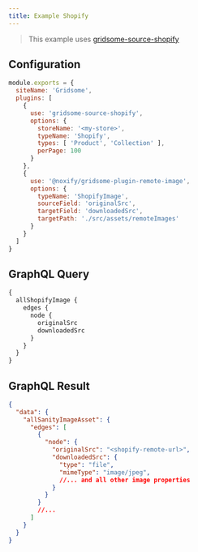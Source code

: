 ```yaml
---
title: Example Shopify
---
```


> This example uses [gridsome-source-shopify](https://gridsome.org/plugins/gridsome-source-shopify)

## Configuration

```js
module.exports = {
  siteName: 'Gridsome',
  plugins: [
    {
      use: 'gridsome-source-shopify',
      options: {
        storeName: '<my-store>',
        typeName: 'Shopify',
        types: [ 'Product', 'Collection' ],
        perPage: 100
      }
    },
    {
      use: '@noxify/gridsome-plugin-remote-image',
      options: {
        typeName: 'ShopifyImage',
        sourceField: 'originalSrc',
        targetField: 'downloadedSrc',
        targetPath: './src/assets/remoteImages'
      }
    }
  ]
}
```

## GraphQL Query

```graphql
{
  allShopifyImage {
    edges {
      node {
        originalSrc
        downloadedSrc
      }
    }
  }
}

```

## GraphQL Result

```json
{
  "data": {
    "allSanityImageAsset": {
      "edges": [
        {
          "node": {
            "originalSrc": "<shopify-remote-url>",
            "downloadedSrc": {
              "type": "file",
              "mimeType": "image/jpeg",
              //... and all other image properties
            }
          }
        }
        //...
      ]
    }
  }
}
```